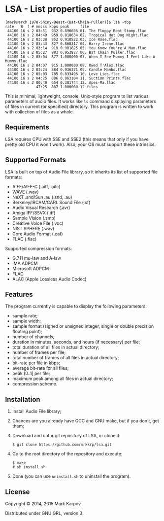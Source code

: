# LSA - List properties of audio files

```
[mark@arch 1978-Shiny-Beast-(Bat-Chain-Puller)]$ lsa -tbp
rate   B  f # mm:ss kbps peak     file
 44100 16 s 2 03:51  932 0.896606 01. The Floppy Boot Stomp.flac
 44100 16 s 2 04:49  959 0.818634 02. Tropical Hot Dog Night.flac
 44100 16 s 2 03:38  952 0.910522 03. Ice Rose.flac
 44100 16 s 2 03:43  827 0.868317 04. Harry Irene.flac
 44100 16 s 2 03:14  919 0.901825 05. You Know You're A Man.flac
 44100 16 s 2 05:27  883 0.953827 06. Bat Chain Puller.flac
 44100 16 s 2 05:04  877 1.000000 07. When I See Mommy I Feel Like A Mummy.flac
 44100 16 s 2 04:07  915 1.000000 08. Owed T'Alex.flac
 44100 16 s 2 03:24  884 0.936371 09. Candle Mambo.flac
 44100 16 s 2 05:03  785 0.833496 10. Love Lies.flac
 44100 16 s 2 04:25  886 0.963104 11. Suction Prints.flac
 44100 16 s 2 00:40  654 0.381744 12. Apes-Ma.flac
              47:25  887 1.000000 12 files
```

This is minimal, lightweight, console, Unix-style program to list various
parameters of audio files. It works like `ls` command displaying parameters
of files in current (or specified) directory. This program is written to
work with collection of files as a whole.

## Requirements

LSA requires CPU with SSE and SSE2 (this means that only if you have pretty
old CPU it won't work). Also, your OS must support these intrinsics.

## Supported Formats

LSA is built on top of Audio File library, so it inherits its list of
supported file formats:

* AIFF/AIFF-C (.aiff, .aifc)
* WAVE (.wav)
* NeXT .snd/Sun .au (.snd, .au)
* Berkeley/IRCAM/CARL Sound File (.sf)
* Audio Visual Research (.avr)
* Amiga IFF/8SVX (.iff)
* Sample Vision (.smp)
* Creative Voice File (.voc)
* NIST SPHERE (.wav)
* Core Audio Format (.caf)
* FLAC (.flac)

Supported compression formats:

* G.711 mu-law and A-law
* IMA ADPCM
* Microsoft ADPCM
* FLAC
* ALAC (Apple Lossless Audio Codec)

## Features

The program currently is capable to display the following parameters:

* sample rate;
* sample width;
* sample format (signed or unsigned integer, single or double precision
  floating point);
* number of channels;
* duration in minutes, seconds, and hours (if necessary) per file;
* total duration of all files in actual directory;
* number of frames per file;
* total number of frames of all files in actual directory;
* bit-rate per file in kbps;
* average bit-rate for all files;
* peak [0..1] per file;
* maximum peak among all files in actual directory;
* compression scheme.

## Installation

1. Install Audio File library;

2. Chances are you already have GCC and GNU make, but if you don't, get them;

3. Download and untar git repository of LSA, or clone it:

   ```
   $ git clone https://github.com/mrkkrp/lsa.git
   ```

4. Go to the root directory of the repository and execute:

   ```
   $ make
   # sh install.sh
   ```

5. Done (you can use `uninstall.sh` to uninstall the program).

## License

Copyright © 2014, 2015 Mark Karpov

Distributed under GNU GRL, version 3.
